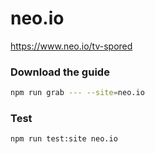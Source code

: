 # neo.io

https://www.neo.io/tv-spored

### Download the guide

```sh
npm run grab --- --site=neo.io
```

### Test

```sh
npm run test:site neo.io
```

